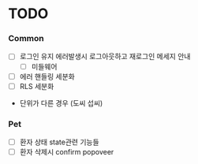 # TODO

### Common

- [ ] 로그인 유지 에러발생시 로그아웃하고 재로그인 메세지 안내
  - [ ] 미들웨어
- [ ] 에러 핸들링 세분화
- [ ] RLS 세분화
- 단위가 다른 경우 (도씨 섭씨)

### Pet

- [ ] 환자 상태 state관련 기능들
- [ ] 환자 삭제시 confirm popoveer

###
